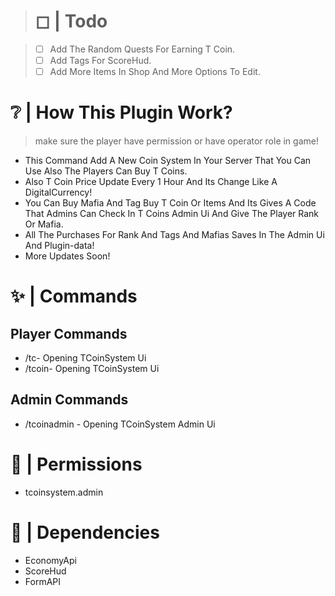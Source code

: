># ◻ | Todo

>- [ ] Add The Random Quests For Earning T Coin. 
>- [ ] Add Tags For ScoreHud.
>- [ ] Add More Items In Shop And More Options To Edit. 

# ❔ | How This Plugin Work?

> make sure the player have permission or have operator role in game!

- This Command Add A New Coin System In Your Server That You Can Use Also The Players Can Buy T Coins.
- Also T Coin Price Update Every 1 Hour And Its Change Like A DigitalCurrency!
- You Can Buy Mafia And Tag Buy T Coin Or Items And Its Gives A Code That Admins Can Check In T Coins Admin Ui And Give The Player Rank Or Mafia.
- All The Purchases For Rank And Tags And Mafias Saves In The Admin Ui And Plugin-data!
- More Updates Soon!

# ✨ | Commands 

## Player Commands

- /tc- Opening TCoinSystem Ui
- /tcoin- Opening TCoinSystem Ui

## Admin Commands

- /tcoinadmin - Opening TCoinSystem Admin Ui

# 🧨 | Permissions

- tcoinsystem.admin

# 🔑 | Dependencies

- EconomyApi 
- ScoreHud
- FormAPI
